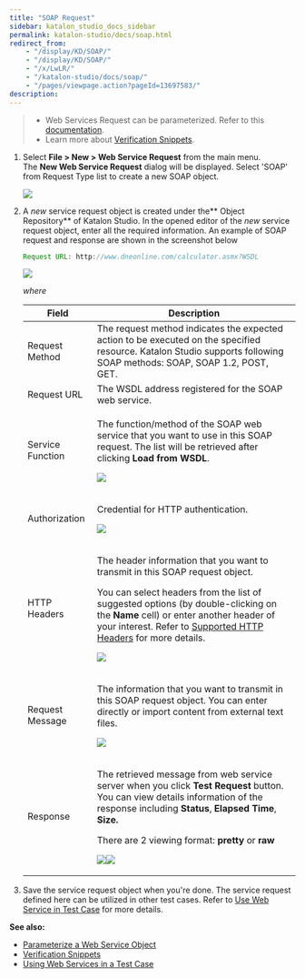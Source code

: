 ```yaml
---
title: "SOAP Request" 
sidebar: katalon_studio_docs_sidebar
permalink: katalon-studio/docs/soap.html 
redirect_from:
    - "/display/KD/SOAP/"
    - "/display/KD/SOAP/"
    - "/x/LwLR/"
    - "/katalon-studio/docs/soap/"
    - "/pages/viewpage.action?pageId=13697583/"
description: 
---
```

> *   Web Services Request can be parameterized. Refer to this [documentation](/x/egLR).
> *   Learn more about [Verification Snippets](/x/EwjR).

1.  Select **File > New > Web Service Request** from the main menu. The **New Web Service Request** dialog will be displayed. Select 'SOAP' from Request Type list to create a new SOAP object.  
      
    ![](../../images/katalon-studio/docs/soap-request/image2018-9-5-143A213A46.png)  
      
    
2.  A _new_ service request object is created under the** Object Repository** of Katalon Studio. In the opened editor of the _new_ service request object, enter all the required information. An example of SOAP request and response are shown in the screenshot below
    
    ```groovy
    Request URL: http://www.dneonline.com/calculator.asmx?WSDL
    ```
    
      
    ![](../../images/katalon-studio/docs/soap-request/Screen-Shot-2018-09-21-at-1.13.00-PM.png)
    
    _where_
    
    <table><thead><tr><th>Field</th><th>Description</th></tr></thead><tbody><tr><td>Request Method</td><td>The request method indicates the expected action to be executed on the specified resource. Katalon Studio supports following SOAP methods: SOAP, SOAP 1.2, POST, GET.</td></tr><tr><td>Request URL</td><td>The WSDL address registered for the SOAP web service.</td></tr><tr><td>Service Function</td><td><p>The function/method of the SOAP web service that you want to use in this SOAP request. The list will be retrieved after clicking&nbsp;<strong>Load from WSDL</strong>.</p><p><img src="../../images/katalon-studio/docs/soap-request/image2018-9-5-163A493A12.png"></p></td></tr><tr><td>Authorization</td><td><p>Credential for HTTP authentication.</p><p><img src="../../images/katalon-studio/docs/soap-request/image2018-9-5-143A213A10.png"></p></td></tr><tr><td>HTTP Headers</td><td><p>The header information that you want to transmit in this SOAP request object.</p><p>You can select headers from the list of suggested options (by double-clicking on the&nbsp;<strong>Name</strong>&nbsp;cell) or enter another header of your interest. Refer to&nbsp;<a class="external-link" href="https://developer.mozilla.org/en-US/docs/Web/HTTP/Headers" rel="nofollow">Supported HTTP Headers</a>&nbsp;for more details.</p><p><img src="../../images/katalon-studio/docs/soap-request/image2018-9-5-143A213A24.png"></p></td></tr><tr><td>Request Message</td><td><p>The information that you want to transmit in this SOAP request object.&nbsp;You can enter directly or import content from external text files.&nbsp;</p><p><img src="../../images/katalon-studio/docs/soap-request/image2018-9-5-163A493A25.png"></p></td></tr><tr><td>Response</td><td><p>The retrieved message from web service server when you click&nbsp;<strong>Test Request </strong>button. You can view details information of the response including <strong>Status</strong>, <strong>Elapsed Time</strong>, <strong>Size.</strong></p><p>There are 2 viewing format: <strong>pretty</strong> or <strong>raw</strong></p><p><img src="../../images/katalon-studio/docs/soap-request/image2018-9-5-163A503A39.png"><img src="../../images/katalon-studio/docs/soap-request/image2018-9-5-163A503A6.png"></p></td></tr></tbody></table>
    
3.  Save the service request object when you're done. The service request defined here can be utilized in other test cases. Refer to [Use Web Service in Test Case](/display/KD/Using+Web+Services+in+a+Test+Case) for more details.

**See also:**

*   [Parameterize a Web Service Object](/display/KD/Parameterize+a+Web+Service+Object)
*   [Verification Snippets](/display/KD/Verification+Snippets)
*   [Using Web Services in a Test Case](/display/KD/Using+Web+Services+in+a+Test+Case)